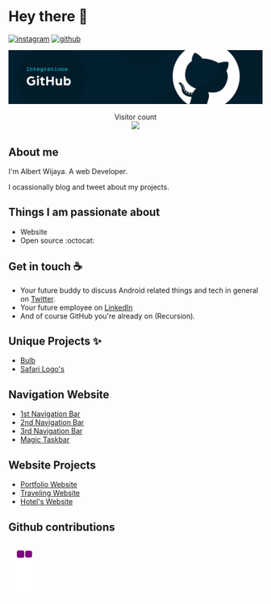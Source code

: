 # Hey there :wave: 
[![instagram](https://img.shields.io/badge/Instagram-%23E4405F.svg?style=for-the-badge&logo=Instagram&logoColor=white)](https://instagram.com/albert.wj)
[![github](https://img.shields.io/badge/github-%23121011.svg?style=for-the-badge&logo=github&logoColor=white)](https://albertw18.github.io)

<img src="https://raw.githubusercontent.com/albertw18/albertw18/master/resources/github.png" alt="Hello world">

<p align="center"> 
  Visitor count<br>
  <img src="https://profile-counter.glitch.me/albertw18/count.svg" />
</p>

## About me

I'm Albert Wijaya. A web Developer.

I ocassionally blog and tweet about my projects.    

## Things I am passionate about

- Website
- Open source :octocat:

## Get in touch :coffee:

- Your future buddy to discuss Android related things and tech in general on [Twitter](https://twitter.com/).
- Your future employee on [LinkedIn](https://www.linkedin.com/in/)
- And of course GitHub you're already on (Recursion).

## Unique Projects ✨
<!-- LOGO-PROJECTS-LIST:START -->
- [Bulb]()
- [Safari Logo's]()
<!-- LOGO-PROJECTS-LIST:END -->

## Navigation Website
<!-- NAV-PROJECTS-LIST:START -->
- [1st Navigation Bar]()
- [2nd Navigation Bar]()
- [3rd Navigation Bar]()
- [Magic Taskbar]()
<!-- NAV-PROJECTS-LIST:END -->

## Website Projects
<!-- WEBSITE-PROJECTS-LIST:START -->
- [Portfolio Website]()
- [Traveling Website]()
- [Hotel's Website]()
<!-- WEBSITE-PROJECTS-LIST:END -->

## Github contributions
![snake gif](https://github.com/albertw18/albertw18/blob/output/github-contribution-grid-snake.gif)
